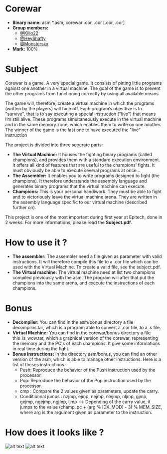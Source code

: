 # Corewar
- **Binary name:** asm *.asm, corewar .cor, .cor [.cor, .cor] 
- **Group members:**
  - [@Kilio22](https://github.com/Kilio22)
  - [@HeyShafty](https://github.com/HeyShafty)
  - [@Monsterskx](https://github.com/Monsterskx)
- **Mark:** 100%
 
# Subject

Corewar is a game. A very special game. It consists of pitting little programs against one another in a virtual machine.
The goal of the game is to prevent the other programs from functioning correctly by using all available means.

The game will, therefore, create a virtual machine in which the programs (written by the players) will face off. Each
program’s objective is to "survive", that is to say executing a special instruction ("live") that means I’m still alive.
These programs simultaneously execute in the virtual machine and in the same memory zone, which enables them
to write on one another.
The winner of the game is the last one to have executed the "live" instruction

The project is divided into three seperate parts:
- **The Virtual Machine:** It houses the fighting binary programs (called champions), and provides them with a standard execution environment. It offers all kind of features that are useful to the champions’ fights. It must obviously be able to
execute several programs at once...
- **The Assembler:** It enables you to write programs designed to fight (the champions). It therefore understands the assembly language and generates binary programs that the virtual machine can execute.
- **Champions:** This is your personal handiwork. They must be able to fight and to victoriously leave the virtual machine arena.
They are written in the assembly language specific to our virtual machine (described further on).

This project is one of the most important during first year at Epitech, done in 2 weeks.
For more informations, please read the **Subject.pdf**.

# How to use it ?
- **The assembler:** The assembler need a file given as parameter with valid instructions. It will therefore compile this file to a .cor file which can be used with the Virtual Machine.
  To create a valid file, see the subject.pdf.
- **The Virtual machine:** The virtual machine need at list two champions compiled previously with the asm. The program will after that put the champions into the same arena, and execute the instructions of each champions.

# Bonus
- **Decompiler:** You can find in the asm/bonus directory a file decompilos.tar, which is a program able to convert a .cor file, to a .s file.
- **Virtual Machine:** You can find in the corewar/bonus directory a file this_is_wow.tar, which a graphical version of the corewar, representing the memory and the PC's of each champions.
  It give some informations in real time during the fight.
- **Bonus instructions:** In the directory asm/bonus, you can find an other version of the asm, which is able to manage other instructions.
  Here is a list of theses instructions :
    - Push: Reproduce the behavior of the Push instruction used by the processor.
    - Pop: Reproduce the behavior of the Pop instruction used by the processor.
    - cmp : Compare the 2 values given as parameters, update the carry.
    - Conditionnal jumps : nzjmp, ejmp, nejmp, nlejmp, nljmp, gjmp, gejmp, ngejmp, ngjmp, ljmp --> Depending of the carry value, it jumps to the value (champ_pc + (arg % IDX_MOD) - 3) % MEM_SIZE, where arg is the argument given as parameter to the instruction.
    
# How does it looks like ?
![alt text](https://raw.githubusercontent.com/Kilio22/Corewar/master/fig1.png)
![alt text](https://raw.githubusercontent.com/Kilio22/Corewar/master/fig2.png)

